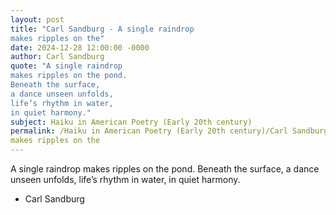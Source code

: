 ```yaml
---
layout: post
title: "Carl Sandburg - A single raindrop
makes ripples on the"
date: 2024-12-28 12:00:00 -0000
author: Carl Sandburg
quote: "A single raindrop
makes ripples on the pond.
Beneath the surface,
a dance unseen unfolds,
life’s rhythm in water,
in quiet harmony."
subject: Haiku in American Poetry (Early 20th century)
permalink: /Haiku in American Poetry (Early 20th century)/Carl Sandburg/Carl Sandburg - A single raindrop
makes ripples on the
---
```


A single raindrop
makes ripples on the pond.
Beneath the surface,
a dance unseen unfolds,
life’s rhythm in water,
in quiet harmony.

- Carl Sandburg
